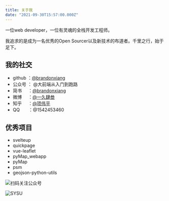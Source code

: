 ```yaml
---
title: 关于我
date: "2021-09-30T15:57:00.000Z"
---
```


一位web developer，一位有灵魂的全栈开发工程师。

我追求的是成为一名优秀的Open Sourcer以及新技术的布道者。千里之行，始于足下。

## 我的社交

- github  ：[@brandonxiang](https://github.com/brandonxiang)
- 公众号   ： @大前端从入门到跑路
- 简书     ：[@brandonxiang](https://www.jianshu.com/u/64467c788eb7)
- 微博     ：[@一久肆叁](https://weibo.com/xwpisme)
- 知乎     ：[@项伟平](https://www.zhihu.com/people/xiang-wei-ping)
- QQ       ：@1542453460

## 优秀项目

- svelteup
- quickpage
- vue-leaflet
- pyMap_webapp
- pyMap
- psm
- geojson-python-utils

![扫码关注公众号](https://brandonxiang.vercel.app/img/wechat.jpg)

![SYSU](https://brandonxiang.vercel.app/img/sysu.gif)